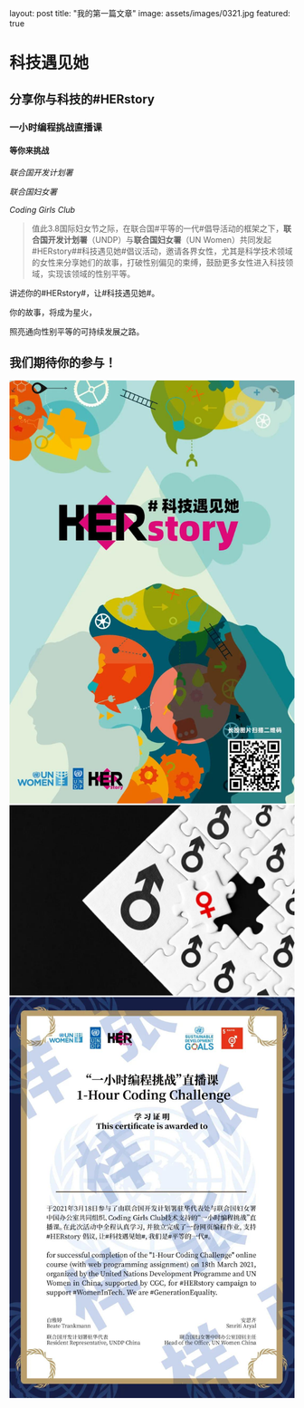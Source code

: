 layout: post
title:  "我的第一篇文章"
image: assets/images/0321.jpg
featured: true
# 科技遇见她

## 分享你与科技的#HERstory

### 一小时编程挑战直播课

#### 等你来挑战

_联合国开发计划署_

_联合国妇女署_

_Coding Girls Club_

> 值此3.8国际妇女节之际，在联合国#平等的一代#倡导活动的框架之下，**联合国开发计划署**（UNDP）与**联合国妇女署**（UN Women）共同发起#HERstory##科技遇见她#倡议活动，邀请各界女性，尤其是科学技术领域的女性来分享她们的故事，打破性别偏见的束缚，鼓励更多女性进入科技领域，实现该领域的性别平等。

讲述你的#HERstory#，让#科技遇见她#。

你的故事，将成为星火，

照亮通向性别平等的可持续发展之路。

## 我们期待你的参与！
![002](../assets/images/0321.jpg)
![002](../assets/images/0322.jpg)
![002](../assets/images/0323.jpg)
